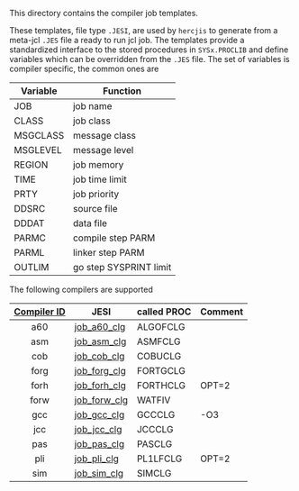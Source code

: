 This directory contains the compiler job templates.

These templates, file type `.JESI`, are used by `hercjis` to generate
from a meta-jcl `.JES` file a ready to run jcl job. The templates provide
a standardized interface to the stored procedures in `SYSx.PROCLIB` and
define variables which can be overridden from the `.JES` file. The
set of variables is compiler specific, the common ones are

| Variable | Function |
| -------- | -------- |
| JOB      | job name |
| CLASS    | job class |
| MSGCLASS | message class |
| MSGLEVEL | message level |
| REGION   | job memory |
| TIME     | job time limit |
| PRTY     | job priority |
| DDSRC    | source file |
| DDDAT    | data file |
| PARMC    | compile step PARM |
| PARML    | linker step PARM |
| OUTLIM   | go step SYSPRINT limit |

The following compilers are supported

| [Compiler ID](../README_comp.md) | JESI | called PROC | Comment |
| :---: | ---------| -------| ------- |
|   a60 | [job_a60_clg](job_a60_clg.JESI)   | ALGOFCLG |  |
|   asm | [job_asm_clg](job_asm_clg.JESI)   | ASMFCLG  |  |
|   cob | [job_cob_clg](job_cob_clg.JESI)   | COBUCLG  |  |
|  forg | [job_forg_clg](job_forg_clg.JESI) | FORTGCLG |  |
|  forh | [job_forh_clg](job_forh_clg.JESI) | FORTHCLG | OPT=2 |
|  forw | [job_forw_clg](job_forw_clg.JESI) | WATFIV   |  |
|   gcc | [job_gcc_clg](job_gcc_clg.JESI)   | GCCCLG   | -O3 |
|   jcc | [job_jcc_clg](job_jcc_clg.JESI)   | JCCCLG   |  |
|   pas | [job_pas_clg](job_pas_clg.JESI)   | PASCLG   |  |
|   pli | [job_pli_clg](job_pli_clg.JESI)   | PL1LFCLG | OPT=2 |
|   sim | [job_sim_clg](job_sim_clg.JESI)   | SIMCLG   |  |
